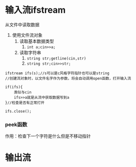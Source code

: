 # 输入流ifstream
从文件中读取数据
1. 使用文件流对象
	1. 读取基本数据类型
		1. `int a;cin>>a;`
	2. 读取字符串
		1. `string str;getline(cin,str)`
		2. `string str;cin>>str;`
```
ifstream ifs(s);//s可以是c风格字符指针也可以是string
//创建流对象时，以文件名字作为参数，将会自动调用open函数，打开输入流

if(ifs){
	类似与cin
	ifs>>a就是从流中获取数据写到a
}//检查是否有正常打开

ifs.close();
```

### peek函数
作用：检查下一个字符是什么但是不移动指针

# 输出流
